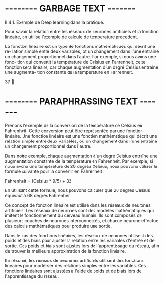 # -------- GARBAGE TEXT -------

II.4.1. Exemple de Deep learning dans la pratique.

Pour savoir la relation entre les réseaux de neurones artificiels et la fonction
linéaire, on utilise l’exemple de calcule de temperature precedent.

La fonction linéaire est un type de fonctions mathématiques qui décrit une re-
lation simple entre deux variables, ot un changement dans l’une entraine un
changement proportionnel dans l’autre. Par exemple, si nous avons une fonc-
tion qui convertit la température de Celsius en Fahrenheit, cette fonction sera
linéaire, car chaque augmentation d’un degré Celsius entraine une augmenta-
tion constante de la température en Fahrenheit.

37
 



# -------- PARAPHRASSING TEXT -------

Prenons l'exemple de la conversion de la température de Celsius en Fahrenheit. Cette conversion peut être représentée par une fonction linéaire. Une fonction linéaire est une fonction mathématique qui décrit une relation simple entre deux variables, où un changement dans l'une entraîne un changement proportionnel dans l'autre.

Dans notre exemple, chaque augmentation d'un degré Celsius entraîne une augmentation constante de la température en Fahrenheit. Par exemple, si nous avons une température de 20 degrés Celsius, nous pouvons utiliser la formule suivante pour la convertir en Fahrenheit :

Fahrenheit = (Celsius * 9/5) + 32

En utilisant cette formule, nous pouvons calculer que 20 degrés Celsius équivaut à 68 degrés Fahrenheit.

Ce concept de fonction linéaire est utilisé dans les réseaux de neurones artificiels. Les réseaux de neurones sont des modèles mathématiques qui imitent le fonctionnement du cerveau humain. Ils sont composés de plusieurs couches de neurones interconnectés, et chaque neurone effectue des calculs mathématiques pour produire une sortie.

Dans le cas des fonctions linéaires, les réseaux de neurones utilisent des poids et des biais pour ajuster la relation entre les variables d'entrée et de sortie. Ces poids et biais sont ajustés lors de l'apprentissage du réseau, afin de trouver la meilleure approximation de la fonction linéaire.

En résumé, les réseaux de neurones artificiels utilisent des fonctions linéaires pour modéliser des relations simples entre les variables. Ces fonctions linéaires sont ajustées à l'aide de poids et de biais lors de l'apprentissage du réseau. 


